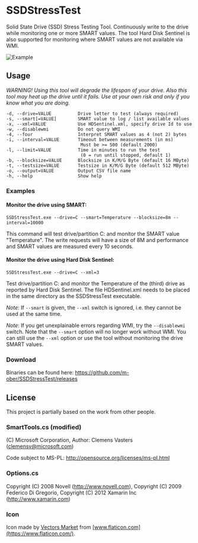 # SSDStressTest

Solid State Drive (SSD) Stress Testing Tool. Continuously write to the drive while monitoring one or more SMART values. The tool Hard Disk Sentinel is also supported for monitoring where SMART values are not available via WMI.

![Example](https://www.hardwareluxx.de/images/stories/galleries/reviews/samsung-sm951/temperature/en_sm951-no-cooling-500.png)

## Usage
_WARNING! Using this tool will degrade the lifespan of your drive. Also this tool may heat up the drive until it fails. Use at your own risk and only if you know what you are doing._

    -d, --drive=VALUE          Drive letter to test (always required)
    -s, --smart[=VALUE]        SMART value to log / list available values
    -x, --xml=VALUE            Use HDSentinel.xml, specify drive Id to use
    -w, --disablewmi           Do not query WMI    
    -4, --four                 Interpret SMART values as 4 (not 2) bytes
    -i, --interval=VALUE       Timeout between measurements (in ms)
                                Must be >= 500 (default 2000)
    -l, --limit=VALUE          Time in minutes to run the test
                                (0 = run until stopped, default 1)
    -b, --blocksize=VALUE      Blocksize in K/M/G Byte (default 16 MByte)
    -t, --testsize=VALUE       Testsize in K/M/G Byte (default 512 MByte)
    -o, --output=VALUE         Output CSV file name
    -h, --help                 Show help


### Examples
#### Monitor the drive using SMART:

    SSDStressTest.exe --drive=C --smart=Temperature --blocksize=8m --interval=10000

This command will test drive/partition C: and monitor the SMART value "Temperature". The write requests will have a size of 8M and performance and SMART values are measured every 10 seconds.

#### Monitor the drive using Hard Disk Sentinel:

    SSDStressTest.exe --drive=C --xml=3

Test drive/partition C: and monitor the Temperature of the (third) drive as reported by Hard Disk Sentinel. The file HDSentinel.xml needs to be placed in the same directory as the SSDStressTest executable.

*Note*: If `--smart` is given, the `--xml` switch is ignored, i.e. they cannot be used at the same time.

*Note*: If you get unexplainable errors regarding WMI, try the `--disablewmi` switch. Note that the `--smart` option will no longer work without WMI. You can still use the `--xml` option or use the tool without monitoring the drive SMART values.

### Download

Binaries can be found here: https://github.com/m-ober/SSDStressTest/releases

## License
This project is partially based on the work from other people.
### SmartTools.cs (modified)
(C) Microsoft Corporation, Author: Clemens Vasters (clemensv@microsoft.com)

Code subject to MS-PL: http://opensource.org/licenses/ms-pl.html

### Options.cs

Copyright (C) 2008 Novell (http://www.novell.com), Copyright (C) 2009 Federico Di Gregorio, Copyright (C) 2012 Xamarin Inc (http://www.xamarin.com)

### Icon
Icon made by [Vectors Market](https://www.flaticon.com/authors/vectors-market) from [www.flaticon.com](https://www.flaticon.com/). 
